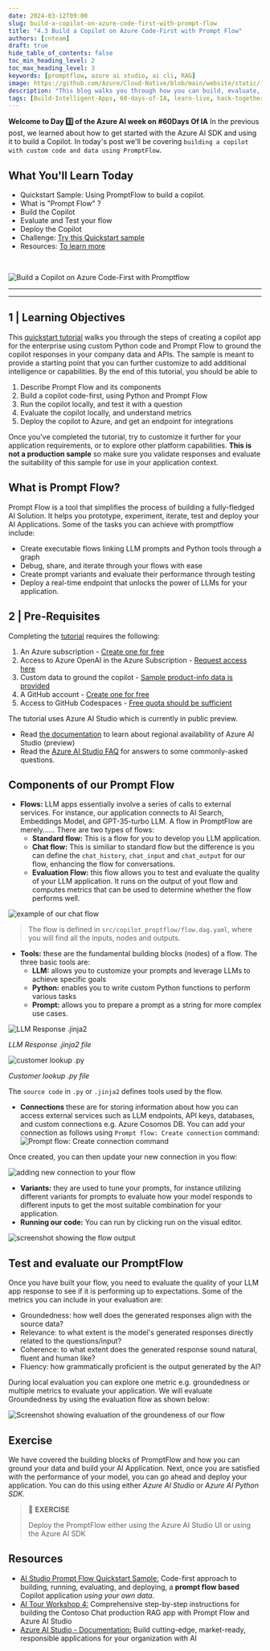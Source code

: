 ```yaml
---
date: 2024-03-12T09:00
slug: build-a-copilot-on-azure-code-first-with-prompt-flow
title: "4.3 Build a Copilot on Azure Code-First with Prompt Flow"
authors: [cnteam]
draft: true
hide_table_of_contents: false
toc_min_heading_level: 2
toc_max_heading_level: 3
keywords: [promptflow, azure ai studio, ai cli, RAG]
image: https://github.com/Azure/Cloud-Native/blob/main/website/static/img/ogImage.png
description: "This blog walks you through how you can build, evaluate, and test a custom copilot implementation using Prompt Flow and Azure AI SDK." 
tags: [Build-Intelligent-Apps, 60-days-of-IA, learn-live, hack-together, community-buzz, ask-the-expert, azure-kubernetes-service, azure-functions, azure-openai, azure-container-apps, azure-cosmos-db, github-copilot, github-codespaces, github-actions]
---
```


<head> 
  <meta property="og:url" content="https://azure.github.io/cloud-native/60daysofia/build-a-copilot-on-azure-code-first-with-prompt-flow"/>
  <meta property="og:type" content="website"/> 
  <meta property="og:title" content="Build Intelligent Apps | AI Apps on Azure"/> 
  <meta property="og:description" content="This blog walks you through how you can build, evaluate, and test a custom copilot implementation using Prompt Flow and Azure AI SDK."/> 
  <meta property="og:image" content="https://github.com/Azure/Cloud-Native/blob/main/website/static/img/ogImage.png"/> 
  <meta name="twitter:url" content="https://azure.github.io/Cloud-Native/60daysofIA/build-a-copilot-on-azure-code-first-with-prompt-flow" /> 
  <meta name="twitter:title" content="Build Intelligent Apps | AI Apps on Azure" />
 <meta name="twitter:description" content="This blog walks you through how you can build, evaluate, and test a custom copilot implementation using Prompt Flow and Azure AI SDK." />
  <meta name="twitter:image" content="https://azure.github.io/Cloud-Native/img/ogImage.png" /> 
  <meta name="twitter:card" content="summary_large_image" /> 
  <meta name="twitter:creator" content="@devanshidiaries" /> 
  <link rel="canonical" href="https://azure.github.io/Cloud-Native/60daysofIA/build-a-copilot-on-azure-code-first-with-prompt-flow" /> 
</head> 

<!-- End METADATA -->


**Welcome to Day 3️⃣ of the Azure AI week on #60Days Of IA**
In the previous post, we learned about how to get started with the Azure AI SDK and using it to build a Copilot. In today's post we'll be covering `building a copilot with custom code and data using PromptFlow`.


## What You'll Learn Today
 * Quickstart Sample: Using PromptFlow to build a copilot.
 * What is "Prompt Flow" ? 
 * Build the Copilot
 * Evaluate and Test your flow
 * Deploy the Copilot
 * Challenge: [Try this Quickstart sample](https://github.com/Azure-Samples/aistudio-python-promptflow-sample)
 * Resources: [To learn more](https://learn.microsoft.com/en-us/azure/ai-studio/how-to/prompt-flow)

<br/>

<!-- FIXME: banner image -->
![Build a Copilot on Azure Code-First with Promptflow](../../static/img/60-days-of-ia/blogs/2024-03-13/BIA-3.png)

---

---

<!-- ************************************** -->
<!--  AUTHORS: WRITE BLOG POST CONTENT HERE -->
<!-- ************************************** -->

## 1 | Learning Objectives

This [quickstart tutorial](https://github.com/Azure-Samples/aistudio-python-promptflow-sample) walks you through the steps of creating a copilot app for the enterprise using custom Python code and Prompt Flow to ground the copilot responses in your company data and APIs. The sample is meant to provide a starting point that you can further customize to add additional intelligence or capabilities. By the end of this tutorial, you should be able to
1. Describe Prompt Flow and its components
1. Build a copilot code-first, using Python and Prompt Flow
1. Run the copilot locally, and test it with a question
1. Evaluate the copilot locally, and understand metrics
1. Deploy the copilot to Azure, and get an endpoint for integrations

Once you've completed the tutorial, try to customize it further for your application requirements, or to explore other platform capabilities. **This is not a production sample** so make sure you validate responses and evaluate the suitability of this sample for use in your application context.

## What is Prompt Flow? 

Prompt Flow is a tool that simplifies the process of building a fully-fledged AI Solution. It helps you prototype, experiment, iterate, test and deploy your AI Applications. Some of the tasks you can achieve with promptflow include:

* Create executable flows linking LLM prompts and Python tools through a graph
* Debug, share, and iterate through your flows with ease
* Create prompt variants and evaluate their performance through testing
* Deploy a real-time endpoint that unlocks the power of LLMs for your application.

## 2 | Pre-Requisites

Completing the [tutorial](https://github.com/Azure-Samples/aistudio-python-promptflow-sample) requires the following:

1. An Azure subscription - [Create one for free](https://azure.microsoft.com/free/cognitive-services)
2. Access to Azure OpenAI in the Azure Subscription - [Request access here](https://aka.ms/oai/access)
3. Custom data to ground the copilot - [Sample product-info data is provided](./../data/3-product-info/)
4. A GitHub account - [Create one for free](https://github.com/signup)
5. Access to GitHub Codespaces - [Free quota should be sufficient](https://docs.github.com/en/billing/managing-billing-for-github-codespaces/about-billing-for-github-codespaces#monthly-included-storage-and-core-hours-for-personal-accounts)

The tutorial uses Azure AI Studio which is currently in public preview.

 - Read [the documentation](https://learn.microsoft.com/azure/ai-studio/reference/region-support#azure-public-regions) to learn about regional availability of Azure AI Studio (preview)
 - Read the [Azure AI Studio FAQ](https://learn.microsoft.com/azure/ai-studio/faq) for answers to some commonly-asked questions.

## Components of our Prompt Flow

* **Flows:** LLM apps essentially involve a series of calls to external services. For instance, our application connects to AI Search, Embeddings Model, and GPT-35-turbo LLM. A flow in PromptFlow are merely...... There are two types of flows:
    * **Standard flow:** This is a flow for you to develop you LLM application.
    * **Chat flow:** This is similiar to standard flow but the difference is you can define the `chat_history`, `chat_input` and `chat_output` for our flow, enhancing the flow for conversations. 
    * **Evaluation Flow:** this flow allows you to test and evaluate the quality of your LLM application. It runs on the output of yout flow and computes metrics that can be used to determine whether the flow performs well.

![example of our chat flow](../../static/img/60-days-of-ia/blogs/2024-03-13/flow.png)

> The flow is defined in `src/copilot_proptflow/flow.dag.yaml`, where you will find all the inputs, nodes and outputs. 

* **Tools:** these are the fundamental building blocks (nodes) of a flow. The three basic tools are:
    * **LLM:** allows you to customize your prompts and leverage LLMs to achieve specific goals
    * **Python:** enables you to write custom Python functions to perform various tasks
    * **Prompt:** allows you to prepare a prompt as a string for more complex use cases.

![LLM Response .jinja2](../../static/img/60-days-of-ia/blogs/2024-03-13/llm_reponse_jinja2.png)

*LLM Response .jinja2 file*

![customer lookup .py](../../static/img/60-days-of-ia/blogs/2024-03-13/customer_lookup_py.png)

*Customer lookup .py file*

The `source code` in `.py` or `.jinja2` defines tools used by the flow.

* **Connections** these are for storing information about how you can access external services such as LLM endpoints, API keys, databases, and custom connections e.g. Azure Cosomos DB. You can add your connection as follows using `Prompt flow: Create connection` command:
![Prompt flow: Create connection command](../../static/img/60-days-of-ia/blogs/2024-03-13/create_connection.png)

Once created, you can then update your new connection in you flow:

![adding new connection to your flow](../../static/img/60-days-of-ia/blogs/2024-03-13/connections_editor.png)

* **Variants:** they are used to tune your prompts, for instance utilizing different variants for prompts to evaluate how your model responds to different inputs to get the most suitable combination for your application.
* **Running our code:** You can run by clicking run on the visual editor.

![screenshot showing the flow output](../../static/img/60-days-of-ia/blogs/2024-03-13/code_output.png)

## Test and evaluate our PromptFlow

Once you have built your flow, you need to evaluate the quality of your LLM app response to see if it is performing up to expectations. Some of the metrics you can include in your evaluation are:

* Groundedness: how well does the generated responses align with the source data?
* Relevance: to what extent is the model's generated responses directly related to the questions/input?
* Coherence: to what extent does the generated response sound natural, fluent and human like?
* Fluency: how grammatically proficient is the output generated by the AI?

During local evaluation you can explore one metric e.g. groundedness or multiple metrics to evaluate your application. We will evaluate Groundedness by using the evaluation flow as shown below:

![Screenshot showing evaluation of the groundeness of our flow](../../static/img/60-days-of-ia/blogs/2024-03-13/groundedness_flow.png)

## Exercise

We have covered the building blocks of PromptFlow and how you can ground your data and build your AI Application. Next, once you are satisfied with the performance of your model, you can go ahead and deploy your application. You can do this using either *Azure AI Studio* or *Azure AI Python SDK.*

> 🚀 **EXERCISE**
>
> Deploy the PromptFlow either using the Azure AI Studio UI or using the Azure AI SDK

## Resources

* [AI Studio Prompt Flow Quickstart Sample:](https://github.com/Azure-Samples/aistudio-promptflow-quickstart-sample) Code-first approach to building, running, evaluating, and deploying, a **prompt flow based** Copilot application _using your own data_.
* [AI Tour Workshop 4:](https://aka.ms/aitour/contoso-chat/workshop) Comprehensive step-by-step instructions for building the Contoso Chat production RAG app with Prompt Flow and Azure AI Studio
* [Azure AI Studio - Documentation:](https://learn.microsoft.com/en-us/azure/ai-studio/) Build cutting-edge, market-ready, responsible applications for your organization with AI